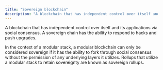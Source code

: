 ```yaml
---
title: "Sovereign blockchain"
description: "A blockchain that has independent control over itself and its applications via social consensus."
---
```


A blockchain that has independent control over itself and its applications via social consensus. A sovereign chain has the ability to respond to hacks and push upgrades.

In the context of a modular stack, a modular blockchain can only be considered sovereign if it has the ability to fork through social consensus without the permission of any underlying layers it utilizes. Rollups that utilize a modular stack to retain sovereignty are known as sovereign rollups.